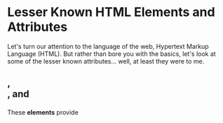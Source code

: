 # Lesser Known HTML Elements and Attributes  
Let's turn our attention to the language of the web, Hypertext Markup Language (HTML). But rather than bore you with the basics, let's look at some of the lesser known attributes... well, at least they were to me. 

## <dl>, <dt>, and <dd>
These **elements** provide